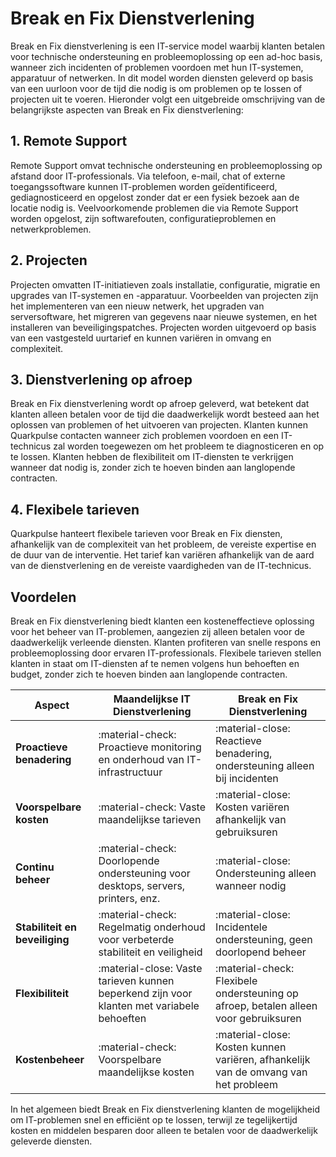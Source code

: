 # Break en Fix Dienstverlening 

Break en Fix dienstverlening is een IT-service model waarbij klanten betalen voor technische ondersteuning en probleemoplossing op een ad-hoc basis, wanneer zich incidenten of problemen voordoen met hun IT-systemen, apparatuur of netwerken. In dit model worden diensten geleverd op basis van een uurloon voor de tijd die nodig is om problemen op te lossen of projecten uit te voeren. Hieronder volgt een uitgebreide omschrijving van de belangrijkste aspecten van Break en Fix dienstverlening:

## 1. Remote Support
Remote Support omvat technische ondersteuning en probleemoplossing op afstand door IT-professionals. Via telefoon, e-mail, chat of externe toegangssoftware kunnen IT-problemen worden geïdentificeerd, gediagnosticeerd en opgelost zonder dat er een fysiek bezoek aan de locatie nodig is. Veelvoorkomende problemen die via Remote Support worden opgelost, zijn softwarefouten, configuratieproblemen en netwerkproblemen.

## 2. Projecten
Projecten omvatten IT-initiatieven zoals installatie, configuratie, migratie en upgrades van IT-systemen en -apparatuur. Voorbeelden van projecten zijn het implementeren van een nieuw netwerk, het upgraden van serversoftware, het migreren van gegevens naar nieuwe systemen, en het installeren van beveiligingspatches. Projecten worden uitgevoerd op basis van een vastgesteld uurtarief en kunnen variëren in omvang en complexiteit.

## 3. Dienstverlening op afroep
Break en Fix dienstverlening wordt op afroep geleverd, wat betekent dat klanten alleen betalen voor de tijd die daadwerkelijk wordt besteed aan het oplossen van problemen of het uitvoeren van projecten. Klanten kunnen Quarkpulse contacten wanneer zich problemen voordoen en een IT-technicus zal worden toegewezen om het probleem te diagnosticeren en op te lossen. Klanten hebben de flexibiliteit om IT-diensten te verkrijgen wanneer dat nodig is, zonder zich te hoeven binden aan langlopende contracten.

## 4. Flexibele tarieven
Quarkpulse hanteert flexibele tarieven voor Break en Fix diensten, afhankelijk van de complexiteit van het probleem, de vereiste expertise en de duur van de interventie. Het tarief kan variëren afhankelijk van de aard van de dienstverlening en de vereiste vaardigheden van de IT-technicus.

## Voordelen
Break en Fix dienstverlening biedt klanten een kosteneffectieve oplossing voor het beheer van IT-problemen, aangezien zij alleen betalen voor de daadwerkelijk verleende diensten. Klanten profiteren van snelle respons en probleemoplossing door ervaren IT-professionals. Flexibele tarieven stellen klanten in staat om IT-diensten af te nemen volgens hun behoeften en budget, zonder zich te hoeven binden aan langlopende contracten.


| Aspect                     | **Maandelijkse IT Dienstverlening**   | **Break en Fix Dienstverlening** |
|----------------------------|---------------------------------------|----------------------------------|
| **Proactieve benadering** | :material-check: Proactieve monitoring en onderhoud van IT-infrastructuur | :material-close: Reactieve benadering, ondersteuning alleen bij incidenten |
| **Voorspelbare kosten**    | :material-check: Vaste maandelijkse tarieven        | :material-close: Kosten variëren afhankelijk van gebruiksuren |
| **Continu beheer**         | :material-check: Doorlopende ondersteuning voor desktops, servers, printers, enz. | :material-close: Ondersteuning alleen wanneer nodig |
| **Stabiliteit en beveiliging** | :material-check: Regelmatig onderhoud voor verbeterde stabiliteit en veiligheid | :material-close: Incidentele ondersteuning, geen doorlopend beheer |
| **Flexibiliteit**          | :material-close: Vaste tarieven kunnen beperkend zijn voor klanten met variabele behoeften | :material-check: Flexibele ondersteuning op afroep, betalen alleen voor gebruiksuren |
| **Kostenbeheer**           | :material-check: Voorspelbare maandelijkse kosten | :material-close: Kosten kunnen variëren, afhankelijk van de omvang van het probleem |


In het algemeen biedt Break en Fix dienstverlening klanten de mogelijkheid om IT-problemen snel en efficiënt op te lossen, terwijl ze tegelijkertijd kosten en middelen besparen door alleen te betalen voor de daadwerkelijk geleverde diensten.
